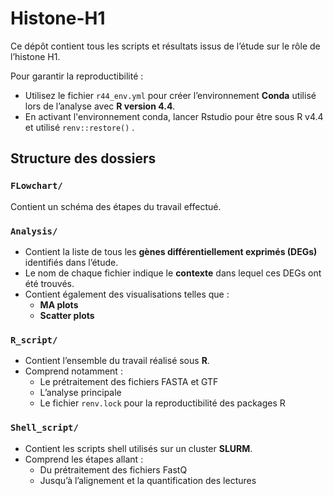 # Histone-H1

Ce dépôt contient tous les scripts et résultats issus de l’étude sur le rôle de l’histone H1.

Pour garantir la reproductibilité :
- Utilisez le fichier `r44_env.yml` pour créer l’environnement **Conda** utilisé lors de l’analyse avec **R version 4.4**. 
- En activant l'environnement conda, lancer Rstudio pour être sous R v4.4 et utilisé `renv::restore()` .

## Structure des dossiers

### `FLowchart/`
Contient un schéma des étapes du travail effectué.

### `Analysis/`

- Contient la liste de tous les **gènes différentiellement exprimés (DEGs)** identifiés dans l’étude.
- Le nom de chaque fichier indique le **contexte** dans lequel ces DEGs ont été trouvés.
- Contient également des visualisations telles que :
  - **MA plots**
  - **Scatter plots**

### `R_script/`

- Contient l’ensemble du travail réalisé sous **R**.
- Comprend notamment :
  - Le prétraitement des fichiers FASTA et GTF
  - L’analyse principale
  - Le fichier `renv.lock` pour la reproductibilité des packages R

### `Shell_script/`

- Contient les scripts shell utilisés sur un cluster **SLURM**.
- Comprend les étapes allant :
  - Du prétraitement des fichiers FastQ
  - Jusqu’à l’alignement et la quantification des lectures

